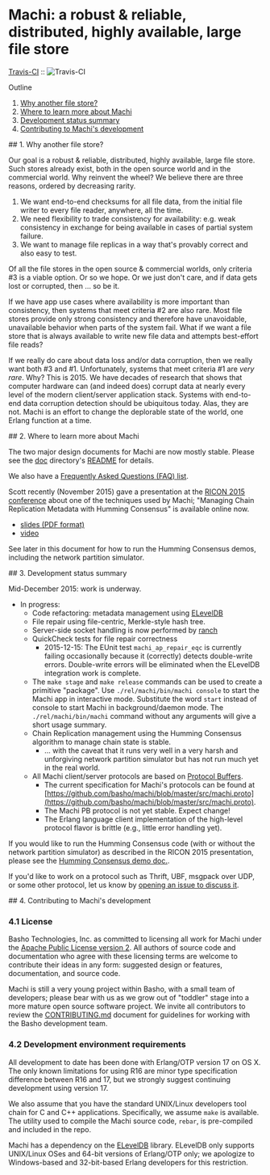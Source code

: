 # Machi: a robust & reliable, distributed, highly available, large file store

  [Travis-CI](http://travis-ci.org/basho/machi) :: ![Travis-CI](https://secure.travis-ci.org/basho/machi.png)

Outline

1. [Why another file store?](#sec1)
2. [Where to learn more about Machi](#sec2)
3. [Development status summary](#sec3)
4. [Contributing to Machi's development](#sec4)

<a name="sec1">
## 1. Why another file store?

Our goal is a robust & reliable, distributed, highly available, large
file store.  Such stores already exist, both in the open source world
and in the commercial world.  Why reinvent the wheel?  We believe
there are three reasons, ordered by decreasing rarity.

1. We want end-to-end checksums for all file data, from the initial
   file writer to every file reader, anywhere, all the time.
2. We need flexibility to trade consistency for availability:
   e.g. weak consistency in exchange for being available in cases
   of partial system failure.
3. We want to manage file replicas in a way that's provably correct
   and also easy to test.

Of all the file stores in the open source & commercial worlds, only
criteria #3 is a viable option.  Or so we hope.  Or we just don't
care, and if data gets lost or corrupted, then ... so be it.

If we have app use cases where availability is more important than
consistency, then systems that meet criteria #2 are also rare.
Most file stores provide only strong consistency and therefore
have unavoidable, unavailable behavior when parts of the system
fail.
What if we want a file store that is always available to write new
file data and attempts best-effort file reads?

If we really do care about data loss and/or data corruption, then we
really want both #3 and #1.  Unfortunately, systems that meet
criteria #1 are _very rare_.
Why?  This is 2015.  We have decades of research that shows
that computer hardware can (and
indeed does) corrupt data at nearly every level of the modern
client/server application stack.  Systems with end-to-end data
corruption detection should be ubiquitous today.  Alas, they are not.
Machi is an effort to change the deplorable state of the world, one
Erlang function at a time.

<a name="sec2">
## 2. Where to learn more about Machi

The two major design documents for Machi are now mostly stable.
Please see the [doc](./doc) directory's [README](./doc) for details.

We also have a
[Frequently Asked Questions (FAQ) list](./FAQ.md).

Scott recently (November 2015) gave a presentation at the
[RICON 2015 conference](http://ricon.io) about one of the techniques
used by Machi; "Managing Chain Replication Metadata with
Humming Consensus" is available online now.
* [slides (PDF format)](http://ricon.io/speakers/slides/Scott_Fritchie_Ricon_2015.pdf)
* [video](https://www.youtube.com/watch?v=yR5kHL1bu1Q)

See later in this document for how to run the Humming Consensus demos,
including the network partition simulator.

<a name="sec3">
## 3. Development status summary

Mid-December 2015: work is underway.

* In progress:
    * Code refactoring: metadata management using
      [ELevelDB](https://github.com/basho/eleveldb)
    * File repair using file-centric, Merkle-style hash tree.
    * Server-side socket handling is now performed by
      [ranch](https://github.com/ninenines/ranch)
    * QuickCheck tests for file repair correctness
        * 2015-12-15: The EUnit test `machi_ap_repair_eqc` is
          currently failing occasionally because it (correctly) detects
          double-write errors.  Double-write errors will be eliminated
          when the ELevelDB integration work is complete.
    * The `make stage` and `make release` commands can be used to
      create a primitive "package".  Use `./rel/machi/bin/machi console`
      to start the Machi app in interactive mode.  Substitute the word
      `start` instead of console to start Machi in background/daemon
      mode.  The `./rel/machi/bin/machi` command without any arguments
      will give a short usage summary.
    * Chain Replication management using the Humming Consensus
      algorithm to manage chain state is stable.
        * ... with the caveat that it runs very well in a very harsh
          and unforgiving network partition simulator but has not run
          much yet in the real world.
    * All Machi client/server protocols are based on
      [Protocol Buffers](https://developers.google.com/protocol-buffers/docs/overview).
        * The current specification for Machi's protocols can be found at
          [https://github.com/basho/machi/blob/master/src/machi.proto](https://github.com/basho/machi/blob/master/src/machi.proto).
        * The Machi PB protocol is not yet stable.  Expect change!
        * The Erlang language client implementation of the high-level
          protocol flavor is brittle (e.g., little error handling yet).

If you would like to run the Humming Consensus code (with or without
the network partition simulator) as described in the RICON 2015
presentation, please see the
[Humming Consensus demo doc.](./doc/humming_consensus_demo.md).

If you'd like to work on a protocol such as Thrift, UBF,
msgpack over UDP, or some other protocol, let us know by
[opening an issue to discuss it](./issues/new).

<a name="sec4">
## 4. Contributing to Machi's development

### 4.1 License

Basho Technologies, Inc. as committed to licensing all work for Machi
under the
[Apache Public License version 2](./LICENSE).  All authors of source code
and documentation who agree with these licensing terms are welcome to
contribute their ideas in any form: suggested design or features,
documentation, and source code.

Machi is still a very young project within Basho, with a small team of
developers; please bear with us as we grow out of "toddler" stage into
a more mature open source software project.
We invite all contributors to review the
[CONTRIBUTING.md](./CONTRIBUTING.md) document for guidelines for
working with the Basho development team.

### 4.2 Development environment requirements

All development to date has been done with Erlang/OTP version 17 on OS
X.  The only known limitations for using R16 are minor type
specification difference between R16 and 17, but we strongly suggest
continuing development using version 17.

We also assume that you have the standard UNIX/Linux developers
tool chain for C and C++ applications.  Specifically, we assume `make`
is available.  The utility used to compile the Machi source code,
`rebar`, is pre-compiled and included in the repo.

Machi has a dependency on the
[ELevelDB](https://github.com/basho/eleveldb) library.  ELevelDB only
supports UNIX/Linux OSes and 64-bit versions of Erlang/OTP only; we
apologize to Windows-based and 32-bit-based Erlang developers for this
restriction.

